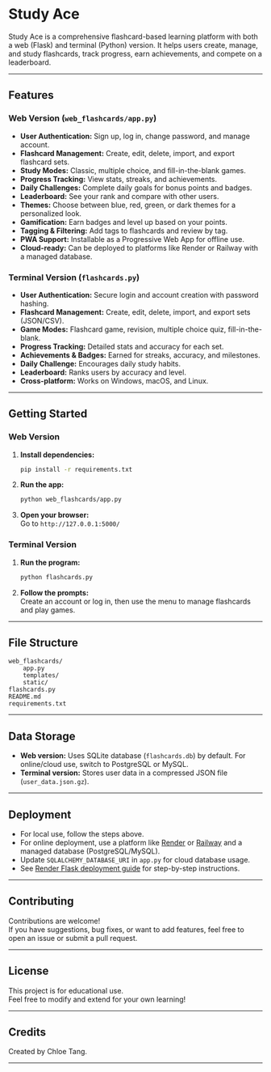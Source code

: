 # Study Ace

Study Ace is a comprehensive flashcard-based learning platform with both a web (Flask) and terminal (Python) version. It helps users create, manage, and study flashcards, track progress, earn achievements, and compete on a leaderboard.

---

## Features

### Web Version (`web_flashcards/app.py`)
- **User Authentication:** Sign up, log in, change password, and manage account.
- **Flashcard Management:** Create, edit, delete, import, and export flashcard sets.
- **Study Modes:** Classic, multiple choice, and fill-in-the-blank games.
- **Progress Tracking:** View stats, streaks, and achievements.
- **Daily Challenges:** Complete daily goals for bonus points and badges.
- **Leaderboard:** See your rank and compare with other users.
- **Themes:** Choose between blue, red, green, or dark themes for a personalized look.
- **Gamification:** Earn badges and level up based on your points.
- **Tagging & Filtering:** Add tags to flashcards and review by tag.
- **PWA Support:** Installable as a Progressive Web App for offline use.
- **Cloud-ready:** Can be deployed to platforms like Render or Railway with a managed database.

### Terminal Version (`flashcards.py`)
- **User Authentication:** Secure login and account creation with password hashing.
- **Flashcard Management:** Create, edit, delete, import, and export sets (JSON/CSV).
- **Game Modes:** Flashcard game, revision, multiple choice quiz, fill-in-the-blank.
- **Progress Tracking:** Detailed stats and accuracy for each set.
- **Achievements & Badges:** Earned for streaks, accuracy, and milestones.
- **Daily Challenge:** Encourages daily study habits.
- **Leaderboard:** Ranks users by accuracy and level.
- **Cross-platform:** Works on Windows, macOS, and Linux.

---

## Getting Started

### Web Version

1. **Install dependencies:**
    ```bash
    pip install -r requirements.txt
    ```

2. **Run the app:**
    ```bash
    python web_flashcards/app.py
    ```

3. **Open your browser:**  
   Go to `http://127.0.0.1:5000/`

### Terminal Version

1. **Run the program:**
    ```bash
    python flashcards.py
    ```

2. **Follow the prompts:**  
   Create an account or log in, then use the menu to manage flashcards and play games.

---

## File Structure

```
web_flashcards/
    app.py
    templates/
    static/
flashcards.py
README.md
requirements.txt
```

---

## Data Storage

- **Web version:** Uses SQLite database (`flashcards.db`) by default. For online/cloud use, switch to PostgreSQL or MySQL.
- **Terminal version:** Stores user data in a compressed JSON file (`user_data.json.gz`).

---

## Deployment

- For local use, follow the steps above.
- For online deployment, use a platform like [Render](https://render.com) or [Railway](https://railway.app) and a managed database (PostgreSQL/MySQL).
- Update `SQLALCHEMY_DATABASE_URI` in `app.py` for cloud database usage.
- See [Render Flask deployment guide](https://render.com/docs/deploy-flask) for step-by-step instructions.

---

## Contributing

Contributions are welcome!  
If you have suggestions, bug fixes, or want to add features, feel free to open an issue or submit a pull request.

---

## License

This project is for educational use.  
Feel free to modify and extend for your own learning!

---

## Credits

Created by Chloe Tang.

---
